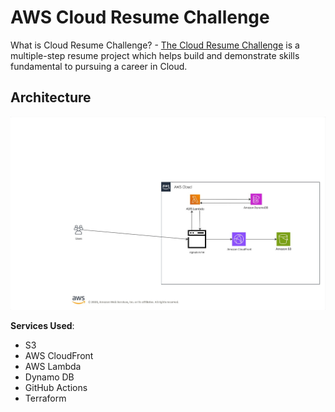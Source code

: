 # AWS Cloud Resume Challenge
What is Cloud Resume Challenge? - [The Cloud Resume Challenge](https://cloudresumechallenge.dev/) is a multiple-step resume project which helps build and demonstrate skills fundamental to pursuing a career in Cloud.
## Architecture

![Architecture Diagram](img/AWS-egeuzun-me.jpg)


**Services Used**:

- S3
- AWS CloudFront
- AWS Lambda
- Dynamo DB
- GitHub Actions
- Terraform